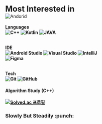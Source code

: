 <strong><span style="font-size:25px">Most Interested in</span></strong> <br>
![Andorid](https://img.shields.io/badge/Android-3DDC84.svg?&style=for-the-badge&logo=Android&logoColor=white)<br><br>
<strong>Languages<br>
![C++](https://img.shields.io/badge/C++-00599C.svg?&style=for-the-badge&logo=c%2B%2B&logoColor=white)
![Kotlin](https://img.shields.io/badge/Kotlin-7F52FF.svg?&style=for-the-badge&logo=Kotlin&logoColor=white)
![JAVA](https://img.shields.io/badge/Java-007396.svg?&style=for-the-badge&logo=Java&logoColor=white)<br><br>

<strong>IDE<br>
![Android Studio](https://img.shields.io/badge/Android&nbsp;Studio-3DDC84.svg?&style=for-the-badge&logo=AndroidStudio&logoColor=white)
![Visual Studio](https://img.shields.io/badge/IntelliJ&nbsp;IDEA-000000.svg?&style=for-the-badge&logo=IntelliJIDEA&logoColor=white)
![IntelliJ](https://img.shields.io/badge/Visual&nbsp;Studio-5C2D91.svg?&style=for-the-badge&logo=VisualStudio&logoColor=white)<br>
![Figma](https://img.shields.io/badge/Figma-F24E1E.svg?&style=for-the-badge&logo=Figma&logoColor=white)<br><br>

<strong>Tech <br>
![Git](https://img.shields.io/badge/Git-F05032.svg?&style=for-the-badge&logo=Git&logoColor=white)
![GitHub](https://img.shields.io/badge/GitHub-181717.svg?&style=for-the-badge&logo=GitHub&logoColor=white)
<h4>Algorithm Study (C++)</h4>

[![Solved.ac
프로필](http://mazassumnida.wtf/api/mini/generate_badge?boj=harry7408)](https://solved.ac/harry7408)

<h3>Slowly But Steadily :punch:</h3>



